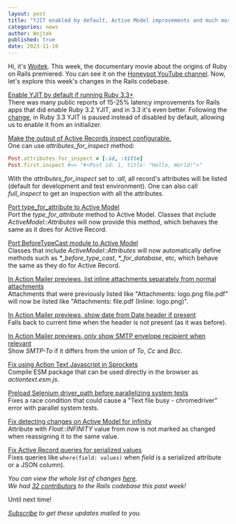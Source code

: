 ```yaml
---
layout: post
title: "YJIT enabled by default, Active Model improvements and much more"
categories: news
author: Wojtek
published: true
date: 2023-11-10
---
```



Hi, it's [Wojtek](https://twitter.com/morgoth85). This week, the documentary movie about the origins of Ruby on Rails premiered. You can see it on the [Honeypot YouTube channel](https://www.youtube.com/watch?v=HDKUEXBF3B4). Now, let's explore this week's changes in the Rails codebase.

[Enable YJIT by default if running Ruby 3.3+](https://github.com/rails/rails/pull/49947)  
There was many public reports of 15-25% latency improvements for Rails apps that did enable Ruby 3.2 YJIT, and in 3.3 it's even better.
Following the [change](https://github.com/ruby/ruby/pull/8705), in Ruby 3.3 YJIT is paused instead of disabled by default, allowing us to enable it from an initializer.

[Make the output of Active Records inspect configurable.](https://github.com/rails/rails/pull/49765)  
One can use *attributes_for_inspect* method:
```ruby
Post.attributes_for_inspect = [:id, :title]
Post.first.inspect #=> "#<Post id: 1, title: "Hello, World!">"
```
With the *attributes_for_inspect* set to _:all_, all record's attributes will be listed (default for development and test environment).
One can also call *full_inspect* to get an inspection with all the attributes.

[Port type_for_attribute to Active Model](https://github.com/rails/rails/pull/49910)  
Port the _type_for_attribute_ method to Active Model. Classes that include _ActiveModel::Attributes_ will now provide this method, which behaves the same as it does for Active Record.

[Port BeforeTypeCast module to Active Model](https://github.com/rails/rails/pull/44534)  
Classes that include _ActiveModel::Attributes_ will now automatically define methods such as _*\_before\_type\_cast_, _*\_for\_database_, etc, which behave the same as they do for Active Record.
  
[In Action Mailer previews, list inline attachments separately from normal attachments](https://github.com/rails/rails/pull/49828)  
Attachments that were previously listed like "Attachments: logo.png file.pdf" will now be listed like "Attachments: file.pdf (Inline: logo.png)".

[In Action Mailer previews, show date from Date header if present](https://github.com/rails/rails/pull/49790)  
Falls back to current time when the header is not present (as it was before).

[In Action Mailer previews, only show SMTP envelope recipient when relevant](https://github.com/rails/rails/pull/48782)  
Show _SMTP-To_ if it differs from the union of _To_, _Cc_ and _Bcc_.
 
[Fix using Action Text Javascript in Sprockets](https://github.com/rails/rails/pull/49952)  
Compile ESM package that can be used directly in the browser as _actiontext.esm.js_.

[Preload Selenium driver_path before parallelizing system tests](https://github.com/rails/rails/pull/49908)  
Fixes a race condition that could cause a "Text file busy - chromedriver" error with parallel system tests.

[Fix detecting changes on Active Model for infinity](https://github.com/rails/rails/pull/49904)  
Attribute with _Float::INFINITY_ value from now is not marked as changed when reassigning it to the same value.

[Fix Active Record queries for serialized values](https://github.com/rails/rails/pull/49050)  
Fixes queries like `where(field: values)` when _field_ is a serialized attribute or a JSON column).


_You can view the whole list of changes [here](https://github.com/rails/rails/compare/@%7B2023-11-03%7D...main@%7B2023-11-10%7D)._  
_We had [32 contributors](https://contributors.rubyonrails.org/contributors/in-time-window/20231103-20231110) to the Rails codebase this past week!_

Until next time!  

_[Subscribe](https://world.hey.com/this.week.in.rails) to get these updates mailed to you._
